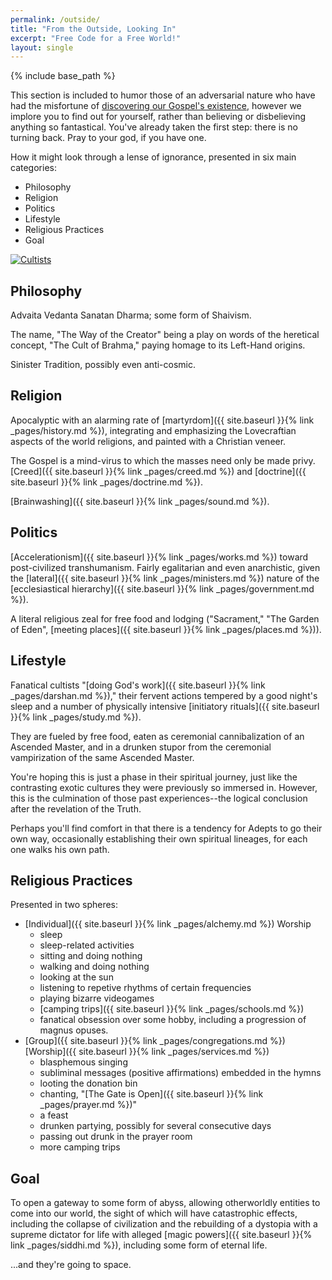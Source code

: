 ```yaml
---
permalink: /outside/
title: "From the Outside, Looking In"
excerpt: "Free Code for a Free World!"
layout: single
---
```


{% include base_path %}

This section is included to humor those of an adversarial nature
who have had the misfortune of [discovering our Gospel's existence](http://www.losethegame.net/),
however we implore you to find out for yourself,
rather than believing or disbelieving anything so fantastical.
You've already taken the first step:
there is no turning back.
Pray to your god, if you have one.

How it might look through a lense of ignorance,
presented in six main categories:
- Philosophy
- Religion
- Politics
- Lifestyle
- Religious Practices
- Goal

[![Cultists](https://img.youtube.com/vi/IO1s_wNm2Ac/0.jpg)](https://www.youtube.com/watch?v=IO1s_wNm2Ac)

## Philosophy
Advaita Vedanta Sanatan Dharma; some form of Shaivism.

The name, "The Way of the Creator" being a play on words
of the heretical concept, "The Cult of Brahma,"
paying homage to its Left-Hand origins.

Sinister Tradition, possibly even anti-cosmic.

## Religion
Apocalyptic with an alarming rate of [martyrdom]({{ site.baseurl }}{% link _pages/history.md %}),
integrating and emphasizing the Lovecraftian aspects
of the world religions,
and painted with a Christian veneer.

The Gospel is a mind-virus to which the masses need only be made privy.
[Creed]({{ site.baseurl }}{% link _pages/creed.md %}) and [doctrine]({{ site.baseurl }}{% link _pages/doctrine.md %}).

[Brainwashing]({{ site.baseurl }}{% link _pages/sound.md %}).

## Politics
[Accelerationism]({{ site.baseurl }}{% link _pages/works.md %}) toward post-civilized transhumanism.
Fairly egalitarian and even anarchistic,
given the [lateral]({{ site.baseurl }}{% link _pages/ministers.md %}) nature
of the [ecclesiastical hierarchy]({{ site.baseurl }}{% link _pages/government.md %}).

A literal religious zeal for free food and lodging
("Sacrament," "The Garden of Eden",
[meeting places]({{ site.baseurl }}{% link _pages/places.md %})).

## Lifestyle
Fanatical cultists "[doing God's work]({{ site.baseurl }}{% link _pages/darshan.md %}),"
their fervent actions tempered by a good night's sleep
and a number of physically intensive [initiatory rituals]({{ site.baseurl }}{% link _pages/study.md %}).

They are fueled by free food,
eaten as ceremonial cannibalization of an Ascended Master,
and in a drunken stupor from the ceremonial vampirization of the same Ascended Master.

You're hoping this is just a phase in their spiritual journey,
just like the contrasting exotic cultures they were previously so immersed in.
However, this is the culmination of those past experiences--the
logical conclusion after the revelation of the Truth.

Perhaps you'll find comfort in that there is a tendency
for Adepts to go their own way,
occasionally establishing their own spiritual lineages,
for each one walks his own path.

## Religious Practices
Presented in two spheres:
- [Individual]({{ site.baseurl }}{% link _pages/alchemy.md %}) Worship
  + sleep
  + sleep-related activities
  + sitting and doing nothing
  + walking and doing nothing
  + looking at the sun
  + listening to repetive rhythms of certain frequencies
  + playing bizarre videogames
  + [camping trips]({{ site.baseurl }}{% link _pages/schools.md %})
  + fanatical obsession over some hobby,
    including a progression of magnus opuses.
- [Group]({{ site.baseurl }}{% link _pages/congregations.md %}) [Worship]({{ site.baseurl }}{% link _pages/services.md %})
  + blasphemous singing
  + subliminal messages (positive affirmations) embedded in the hymns
  + looting the donation bin
  + chanting, "[The Gate is Open]({{ site.baseurl }}{% link _pages/prayer.md %})"
  + a feast
  + drunken partying, possibly for several consecutive days
  + passing out drunk in the prayer room
  + more camping trips

## Goal
To open a gateway to some form of abyss,
allowing otherworldly entities to come into our world,
the sight of which will have catastrophic effects,
including the collapse of civilization
and the rebuilding of a dystopia
with a supreme dictator for life
with alleged [magic powers]({{ site.baseurl }}{% link _pages/siddhi.md %}),
including some form of eternal life.

...and they're going to space.

